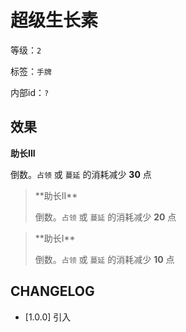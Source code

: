 # 超级生长素

等级：`2`

标签：`手牌`

内部id：`?`

## 效果

**助长III**

倒数。`占领` 或 `蔓延` 的消耗减少 **30** 点


<blockquote>
**助长II**

倒数。`占领` 或 `蔓延` 的消耗减少 **20** 点
</blockquote>

<blockquote>
**助长I**

倒数。`占领` 或 `蔓延` 的消耗减少 **10** 点
</blockquote>

## CHANGELOG

- [1.0.0] 引入
